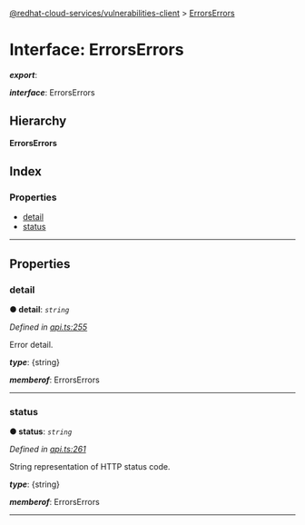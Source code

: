[@redhat-cloud-services/vulnerabilities-client](../README.md) > [ErrorsErrors](../interfaces/errorserrors.md)

# Interface: ErrorsErrors

*__export__*: 

*__interface__*: ErrorsErrors

## Hierarchy

**ErrorsErrors**

## Index

### Properties

* [detail](errorserrors.md#detail)
* [status](errorserrors.md#status)

---

## Properties

<a id="detail"></a>

###  detail

**● detail**: *`string`*

*Defined in [api.ts:255](https://github.com/RedHatInsights/javascript-clients/blob/master/packages/vulnerabilities/api.ts#L255)*

Error detail.

*__type__*: {string}

*__memberof__*: ErrorsErrors

___
<a id="status"></a>

###  status

**● status**: *`string`*

*Defined in [api.ts:261](https://github.com/RedHatInsights/javascript-clients/blob/master/packages/vulnerabilities/api.ts#L261)*

String representation of HTTP status code.

*__type__*: {string}

*__memberof__*: ErrorsErrors

___

